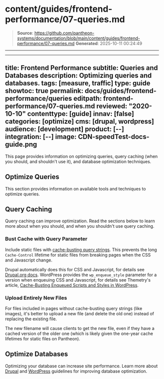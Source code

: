 # content/guides/frontend-performance/07-queries.md

> **Source**: https://github.com/pantheon-systems/documentation/blob/main/content/guides/frontend-performance/07-queries.md
> **Generated**: 2025-10-11 00:24:49

---

---
title: Frontend Performance
subtitle: Queries and Databases
description: Optimizing queries and databases.
tags: [measure, traffic]
type: guide
showtoc: true
permalink: docs/guides/frontend-performance/queries
editpath: frontend-performance/07-queries.md
reviewed: "2020-10-10"
contenttype: [guide]
innav: [false]
categories: [optimize]
cms: [drupal, wordpress]
audience: [development]
product: [--]
integration: [--]
image: CDN-speedTest-docs-guide.png
---

This page provides information on optimizing queries, query caching (when you should, and shouldn't use it), and database optimization techniques.

## Optimize Queries

This section provides information on available tools and techniques to optimize queries.

## Query Caching

Query caching can improve optimization. Read the sections below to learn more about when you should, and when you shouldn't use query caching.

### Bust Cache with Query Parameter

Include static files with [cache-busting query strings](https://stackoverflow.com/a/9692722). This prevents the long `Cache-Control` lifetime for static files from breaking pages when the CSS and Javascript change.

Drupal automatically does this for CSS and Javascript, for details see [Drupal.org docs](https://www.drupal.org/docs/8/creating-custom-modules/adding-stylesheets-css-and-javascript-js-to-a-drupal-8-module). WordPress provides the `wp_enqueue_style` parameter for a version when enqueuing CSS and Javascript, for details see Themetry's article, [Cache-Busting Enqueued Scripts and Styles in WordPress](https://themetry.com/cache-busting-wordpress/).

### Upload Entirely New Files

For files included in pages without cache-busting query strings (like images), it's better to upload a new file (and delete the old one) instead of replacing the existing file.

The new filename will cause clients to get the new file, even if they have a cached version of the older one (which is likely given the one-year cache lifetimes for static files on Pantheon).

## Optimize Databases

Optimizing your database can increase site performance. Learn more about [Drupal](https://www.drupal.org/docs/7/managing-site-performance-and-scalability/optimizing-drupal-to-load-faster-server-mysql) and [WordPress](https://wordpress.org/support/article/optimization/) guidelines for improving database optimization.
